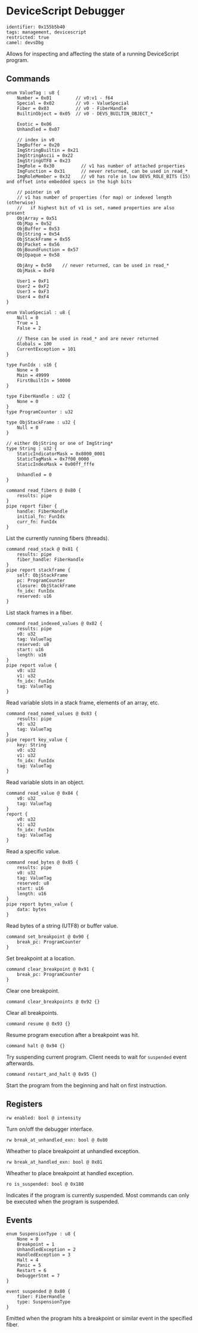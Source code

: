 # DeviceScript Debugger

    identifier: 0x155b5b40
    tags: management, devicescript
    restricted: true
    camel: devsDbg

Allows for inspecting and affecting the state of a running DeviceScript program.

## Commands

    enum ValueTag : u8 {
        Number = 0x01         // v0:v1 - f64
        Special = 0x02        // v0 - ValueSpecial
        Fiber = 0x03          // v0 - FiberHandle
        BuiltinObject = 0x05  // v0 - DEVS_BUILTIN_OBJECT_*

        Exotic = 0x06
        Unhandled = 0x07

        // index in v0
        ImgBuffer = 0x20
        ImgStringBuiltin = 0x21
        ImgStringAscii = 0x22
        ImgStringUTF8 = 0x23
        ImgRole = 0x30          // v1 has number of attached properties
        ImgFunction = 0x31      // never returned, can be used in read_*
        ImgRoleMember = 0x32    // v0 has role in low DEVS_ROLE_BITS (15) and offset into embedded specs in the high bits

        // pointer in v0
        // v1 has number of properties (for map) or indexed length (otherwise)
        //   if highest bit of v1 is set, named properties are also present
        ObjArray = 0x51
        ObjMap = 0x52
        ObjBuffer = 0x53
        ObjString = 0x54
        ObjStackFrame = 0x55
        ObjPacket = 0x56
        ObjBoundFunction = 0x57
        ObjOpaque = 0x58

        ObjAny = 0x50    // never returned, can be used in read_*
        ObjMask = 0xF0

        User1 = 0xF1
        User2 = 0xF2
        User3 = 0xF3
        User4 = 0xF4
    }

    enum ValueSpecial : u8 {
        Null = 0
        True = 1
        False = 2

        // These can be used in read_* and are never returned
        Globals = 100
        CurrentException = 101
    }

    type FunIdx : u16 {
        None = 0
        Main = 49999
        FirstBuiltIn = 50000
    }

    type FiberHandle : u32 {
        None = 0
    }
    type ProgramCounter : u32

    type ObjStackFrame : u32 {
        Null = 0
    }

    // either ObjString or one of ImgString*
    type String : u32 {
        StaticIndicatorMask = 0x8000_0001
        StaticTagMask = 0x7f00_0000
        StaticIndexMask = 0x00ff_fffe

        Unhandled = 0
    }

    command read_fibers @ 0x80 {
        results: pipe
    }
    pipe report fiber {
        handle: FiberHandle
        initial_fn: FunIdx
        curr_fn: FunIdx
    }

List the currently running fibers (threads).

    command read_stack @ 0x81 {
        results: pipe
        fiber_handle: FiberHandle
    }
    pipe report stackframe {
        self: ObjStackFrame
        pc: ProgramCounter
        closure: ObjStackFrame
        fn_idx: FunIdx
        reserved: u16
    }

List stack frames in a fiber.

    command read_indexed_values @ 0x82 {
        results: pipe
        v0: u32
        tag: ValueTag
        reserved: u8
        start: u16
        length: u16
    }
    pipe report value {
        v0: u32
        v1: u32
        fn_idx: FunIdx
        tag: ValueTag
    }

Read variable slots in a stack frame, elements of an array, etc.

    command read_named_values @ 0x83 {
        results: pipe
        v0: u32
        tag: ValueTag
    }
    pipe report key_value {
        key: String
        v0: u32
        v1: u32
        fn_idx: FunIdx
        tag: ValueTag
    }

Read variable slots in an object.

    command read_value @ 0x84 {
        v0: u32
        tag: ValueTag
    }
    report {
        v0: u32
        v1: u32
        fn_idx: FunIdx
        tag: ValueTag
    }

Read a specific value.

    command read_bytes @ 0x85 {
        results: pipe
        v0: u32
        tag: ValueTag
        reserved: u8
        start: u16
        length: u16
    }
    pipe report bytes_value {
        data: bytes
    }

Read bytes of a string (UTF8) or buffer value.

    command set_breakpoint @ 0x90 {
        break_pc: ProgramCounter
    }

Set breakpoint at a location.

    command clear_breakpoint @ 0x91 {
        break_pc: ProgramCounter
    }

Clear one breakpoint.

    command clear_breakpoints @ 0x92 {}

Clear all breakpoints.

    command resume @ 0x93 {}

Resume program execution after a breakpoint was hit.

    command halt @ 0x94 {}

Try suspending current program. Client needs to wait for `suspended` event afterwards.

    command restart_and_halt @ 0x95 {}

Start the program from the beginning and halt on first instruction.

## Registers

    rw enabled: bool @ intensity

Turn on/off the debugger interface.

    rw break_at_unhandled_exn: bool @ 0x80

Wheather to place breakpoint at unhandled exception.

    rw break_at_handled_exn: bool @ 0x81

Wheather to place breakpoint at handled exception.

    ro is_suspended: bool @ 0x180

Indicates if the program is currently suspended.
Most commands can only be executed when the program is suspended.

## Events

    enum SuspensionType : u8 {
        None = 0
        Breakpoint = 1
        UnhandledException = 2
        HandledException = 3
        Halt = 4
        Panic = 5
        Restart = 6
        DebuggerStmt = 7
    }

    event suspended @ 0x80 {
        fiber: FiberHandle
        type: SuspensionType
    }

Emitted when the program hits a breakpoint or similar event in the specified fiber.
